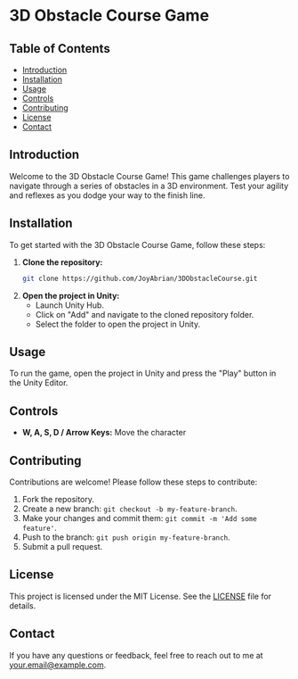 # 3D Obstacle Course Game

## Table of Contents

- [Introduction](#introduction)
- [Installation](#installation)
- [Usage](#usage)
- [Controls](#controls)
- [Contributing](#contributing)
- [License](#license)
- [Contact](#contact)

## Introduction

Welcome to the 3D Obstacle Course Game! This game challenges players to navigate through a series of obstacles in a 3D environment. Test your agility and reflexes as you dodge your way to the finish line.

## Installation

To get started with the 3D Obstacle Course Game, follow these steps:

1. **Clone the repository:**
    ```bash
    git clone https://github.com/JoyAbrian/3DObstacleCourse.git
    ```
2. **Open the project in Unity:**
   - Launch Unity Hub.
   - Click on "Add" and navigate to the cloned repository folder.
   - Select the folder to open the project in Unity.

## Usage

To run the game, open the project in Unity and press the "Play" button in the Unity Editor.

## Controls

- **W, A, S, D / Arrow Keys:** Move the character

## Contributing

Contributions are welcome! Please follow these steps to contribute:

1. Fork the repository.
2. Create a new branch: `git checkout -b my-feature-branch`.
3. Make your changes and commit them: `git commit -m 'Add some feature'`.
4. Push to the branch: `git push origin my-feature-branch`.
5. Submit a pull request.

## License

This project is licensed under the MIT License. See the [LICENSE](LICENSE) file for details.

## Contact

If you have any questions or feedback, feel free to reach out to me at [your.email@example.com](mailto:your.email@example.com).
